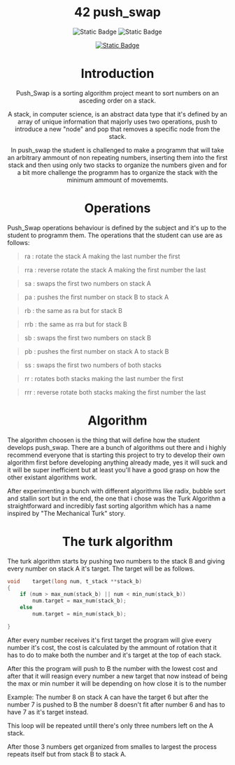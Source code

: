 <div align="center">

# 42 push_swap

![Static Badge](https://img.shields.io/badge/Score-%3F%2F100-green?style=for-the-badge&logo=42&labelColor=%2302343F&color=%23F0EDCC)
![Static Badge](https://img.shields.io/badge/Programming%20Language-green?style=for-the-badge&logo=C&labelColor=%2302343F&color=%23F0EDCC)

[![Static Badge](https://img.shields.io/badge/Music%20Suggestion-Click%20Me?style=for-the-badge&logo=YouTube&logoColor=%23000000&labelColor=%23FFFFFF&color=%23FF0000)](https://www.youtube.com/watch?v=kdURqcVxIdk)

</div>

<div align="center">

# Introduction

Push_Swap is a sorting algorithm project meant to sort numbers on an asceding order on a stack.

A stack, in computer science, is an abstract data type that it's defined by an array of unique information that majorly uses two operations, push to introduce a new "node" and pop that removes a specific node from the stack.

In push_swap the student is challenged to make a programm that will take an arbitrary ammount of non repeating numbers, inserting them into the first stack and then using only two stacks to organize the numbers given and for a bit more challenge the programm has to organize the stack with the minimum ammount of movememts.

# Operations

</div>

Push_Swap operations behaviour is defined by the subject and it's up to the student to programm them. The operations that the student can use are as follows:

>ra : rotate the stack A making the last number the first

>rra : reverse rotate the stack A making the first number the last

>sa : swaps the first two numbers on stack A

>pa : pushes the first number on stack B to stack A

>rb : the same as ra but for stack B

>rrb : the same as rra but for stack B

>sb : swaps the first two numbers on stack B

>pb : pushes the first number on stack A to stack B

>ss : swaps the first two numbers of both stacks

>rr : rotates both stacks making the last number the first

>rrr : reverse rotate both stacks making the first number the last

<div align="center">

# Algorithm

</div>

The algorithm choosen is the thing that will define how the student develops push_swap. There are a bunch of algorithms out there and i highly recommend everyone
that is starting this project to try to develop their own algorithm first before developing anything already made, yes it will suck and it will be super inefficient but at least
you'll have a good grasp on how the other existant algorithms work.

After experimenting a bunch with different algorithms like radix, bubble sort and stallin sort but in the end, the one that i chose was the Turk Algorithm a straightforward and incredibly fast sorting algorithm which has a name inspired by "The Mechanical Turk" story.

<div align="center">

# The turk algorithm

</div>

The turk algorithm starts by pushing two numbers to the stack B and giving every number on stack A it's target. 
The target will be as follows.
```c
void    target(long num, t_stack **stack_b)
{
    if (num > max_num(stack_b) || num < min_num(stack_b))
        num.target = max_num(stack_b);
    else
        num.target = min_num(stack_b);

}
```
After every number receives it's first target the program will give every number it's cost, the cost is calculated by the ammount of rotation that it has to do to make both the number and it's target at the top of each stack.

After this the program will push to B the number with the lowest cost and after that it will reasign every number a new target that now instead of being the max or min number it will be depending on how close it is to the number 

Example:
    The number 8 on stack A can have the target 6 but after the number 7 is pushed to B the number 8 doesn't fit after number 6 and has to have 7 as it's target instead.

This loop will be repeated untill there's only three numbers left on the A stack.

After those 3 numbers get organized from smalles to largest the process repeats itself but from stack B to stack A.
